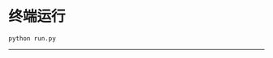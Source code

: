 # 终端运行

```shell
python run.py
```
*********************************************************************************************************************************************************************************************************************************************************************************************************************************************************************************************************************************************************************************************************************************************************************************************************************************************************************************************************************************************************************************************************************************************************